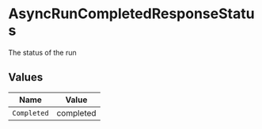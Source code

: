 # AsyncRunCompletedResponseStatus

The status of the run


## Values

| Name        | Value       |
| ----------- | ----------- |
| `Completed` | completed   |